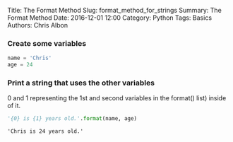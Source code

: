 Title: The Format Method
Slug: format_method_for_strings
Summary: The Format Method
Date: 2016-12-01 12:00
Category: Python
Tags: Basics
Authors: Chris Albon



### Create some variables


```python
name = 'Chris'
age = 24
```

### Print a string that uses the other variables
0 and 1 representing the 1st and second variables in the format() list) inside of it.


```python
'{0} is {1} years old.'.format(name, age)
```




    'Chris is 24 years old.'


